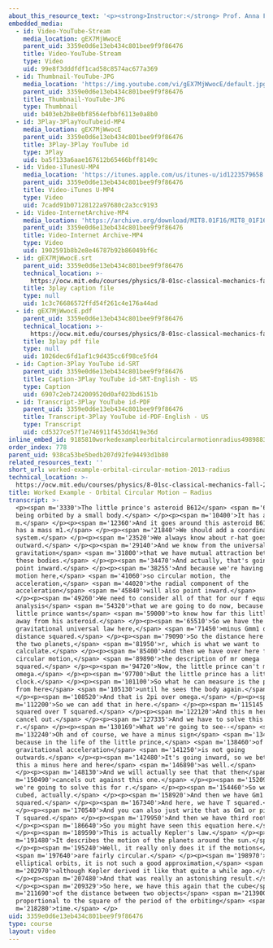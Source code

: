 ```yaml
---
about_this_resource_text: '<p><strong>Instructor:</strong> Prof. Anna Frebel</p>'
embedded_media:
  - id: Video-YouTube-Stream
    media_location: gEX7MjWwocE
    parent_uid: 3359e0d6e13eb434c801bee9f9f86476
    title: Video-YouTube-Stream
    type: Video
    uid: 99e8f3dddfdf1cad58c8574ac677a369
  - id: Thumbnail-YouTube-JPG
    media_location: 'https://img.youtube.com/vi/gEX7MjWwocE/default.jpg'
    parent_uid: 3359e0d6e13eb434c801bee9f9f86476
    title: Thumbnail-YouTube-JPG
    type: Thumbnail
    uid: b403eb2b8e0bf8564efbbf6113e0a8b0
  - id: 3Play-3PlayYouTubeid-MP4
    media_location: gEX7MjWwocE
    parent_uid: 3359e0d6e13eb434c801bee9f9f86476
    title: 3Play-3Play YouTube id
    type: 3Play
    uid: ba5f133a6aae167612b65466bff8149c
  - id: Video-iTunesU-MP4
    media_location: 'https://itunes.apple.com/us/itunes-u/id1223579658'
    parent_uid: 3359e0d6e13eb434c801bee9f9f86476
    title: Video-iTunes U-MP4
    type: Video
    uid: 7cadd91b07128122a97680c2a3cc9193
  - id: Video-InternetArchive-MP4
    media_location: 'https://archive.org/download/MIT8.01F16/MIT8_01F16_W03PS01_1_360p.mp4'
    parent_uid: 3359e0d6e13eb434c801bee9f9f86476
    title: Video-Internet Archive-MP4
    type: Video
    uid: 1902591b8b2e8e46787b92b86049bf6c
  - id: gEX7MjWwocE.srt
    parent_uid: 3359e0d6e13eb434c801bee9f9f86476
    technical_location: >-
      https://ocw.mit.edu/courses/physics/8-01sc-classical-mechanics-fall-2016/week-3-circular-motion/PS.3.1-worked-example-orbital-circular-motion/worked-example-orbital-circular-motion-2013-radius/gEX7MjWwocE.srt
    title: 3play caption file
    type: null
    uid: 1c3c76686572ffd54f261c4e176a44ad
  - id: gEX7MjWwocE.pdf
    parent_uid: 3359e0d6e13eb434c801bee9f9f86476
    technical_location: >-
      https://ocw.mit.edu/courses/physics/8-01sc-classical-mechanics-fall-2016/week-3-circular-motion/PS.3.1-worked-example-orbital-circular-motion/worked-example-orbital-circular-motion-2013-radius/gEX7MjWwocE.pdf
    title: 3play pdf file
    type: null
    uid: 1026dec6fd1af1c9d435cc6f98ce5fd4
  - id: Caption-3Play YouTube id-SRT
    parent_uid: 3359e0d6e13eb434c801bee9f9f86476
    title: Caption-3Play YouTube id-SRT-English - US
    type: Caption
    uid: 6907c2eb7242009520d0af023bd6151b
  - id: Transcript-3Play YouTube id-PDF
    parent_uid: 3359e0d6e13eb434c801bee9f9f86476
    title: Transcript-3Play YouTube id-PDF-English - US
    type: Transcript
    uid: cd5327ce57f1e746911f453dd419e36d
inline_embed_id: 9185810workedexampleorbitalcircularmotionradius49898831
order_index: 778
parent_uid: 938ca53be5bedb207d92fe94493d1b80
related_resources_text: ''
short_url: worked-example-orbital-circular-motion-2013-radius
technical_location: >-
  https://ocw.mit.edu/courses/physics/8-01sc-classical-mechanics-fall-2016/week-3-circular-motion/PS.3.1-worked-example-orbital-circular-motion/worked-example-orbital-circular-motion-2013-radius
title: Worked Example - Orbital Circular Motion – Radius
transcript: >-
  <p><span m='3330'>The little prince's asteroid B612</span> <span m='6750'>is
  being orbited by a small body.</span> </p><p><span m='10400'>It has a mass
  m.</span> </p><p><span m='12360'>And it goes around this asteroid B612 that
  has a mass m1.</span> </p><p><span m='21840'>We should add a coordinate
  system.</span> </p><p><span m='23520'>We always know about r-hat goes radially
  outward.</span> </p><p><span m='29140'>And we know from the universal law of
  gravitation</span> <span m='31800'>that we have mutual attraction between
  these bodies.</span> </p><p><span m='34470'>And actually, that's going to
  point inward.</span> </p><p><span m='38255'>And because we're having orbital
  motion here,</span> <span m='41060'>so circular motion, the
  acceleration,</span> <span m='44020'>the radial component of the
  acceleration</span> <span m='45840'>will also point inward.</span>
  </p><p><span m='49260'>We need to consider all of that for our f equals ma
  analysis</span> <span m='54320'>that we are going to do now, because the
  little prince wants</span> <span m='59000'>to know how far this little body is
  away from his asteroid.</span> </p><p><span m='65510'>So we have the
  gravitational universal law here,</span> <span m='71450'>minus Gmm1 over the
  distance squared.</span> </p><p><span m='79090'>So the distance here between
  the two planets,</span> <span m='81950'>r, which is what we want to
  calculate.</span> </p><p><span m='85400'>And then we have over here for
  circular motion,</span> <span m='89890'>the description of mr omega
  squared.</span> </p><p><span m='94720'>Now, the little prince can't measure
  omega.</span> </p><p><span m='97700'>But the little prince has a little time
  clock.</span> </p><p><span m='101100'>So what he can measure is the period
  from here</span> <span m='105130'>until he sees the body again.</span>
  </p><p><span m='108520'>And that is 2pi over omega.</span> </p><p><span
  m='112200'>So we can add that in here.</span> </p><p><span m='115145'>mr 4pi
  squared over T squared.</span> </p><p><span m='122120'>And this m here will
  cancel out.</span> </p><p><span m='127335'>And we have to solve this for
  r.</span> </p><p><span m='130169'>What we're going to see--</span> <span
  m='132240'>Oh and of course, we have a minus sign</span> <span m='134160'>here
  because in the life of the little prince,</span> <span m='138460'>of course
  gravitational acceleration</span> <span m='141250'>is not going
  outwards.</span> </p><p><span m='142480'>It's going inward, so we better give
  this a minus here and here</span> <span m='146890'>as well.</span>
  </p><p><span m='148130'>And we will actually see that that then</span> <span
  m='150490'>cancels out against this one.</span> </p><p><span m='152090'>And
  we're going to solve this for r.</span> </p><p><span m='154460'>So we get r
  cubed, actually.</span> </p><p><span m='158920'>And then we have Gm1 over 4pi
  squared.</span> </p><p><span m='167340'>And here, we have T squared.</span>
  </p><p><span m='170540'>And you can also just write that as Gm1 or pi squared
  T squared.</span> </p><p><span m='179950'>And then we have third root.</span>
  </p><p><span m='186640'>So you might have seen this equation here.</span>
  </p><p><span m='189590'>This is actually Kepler's law.</span> </p><p><span
  m='191480'>It describes the motion of the planets around the sun.</span>
  </p><p><span m='195240'>Well, it really only does it if the motions</span>
  <span m='197640'>are fairly circular.</span> </p><p><span m='198970'>For
  elliptical orbits, it is not such a good approximation,</span> <span
  m='202970'>although Kepler derived it like that quite a while ago.</span>
  </p><p><span m='207480'>And that was really an astonishing result.</span>
  </p><p><span m='209329'>So here, we have this again that the cube</span> <span
  m='211690'>of the distance between two objects</span> <span m='213900'>is
  proportional to the square of the period of the orbiting</span> <span
  m='218280'>time.</span> </p>
uid: 3359e0d6e13eb434c801bee9f9f86476
type: course
layout: video
---
```

